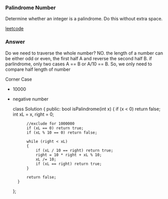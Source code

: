 ### Palindrome Number

Determine whether an integer is a palindrome. Do this without extra space.

[leetcode](https://leetcode.com/problems/palindrome-number/description/)

### Answer
Do we need to traverse the whole number? NO. the length of a number can be either odd or even, the first half A and reverse the second half B. if parlindrome, only two cases A == B or A/10 == B. So, we only need to compare half length of number

Corner Case
* 10000
* negative number

	class Solution {
	public:
	    bool isPalindrome(int x) {
	        if (x < 0) return false;
	        int xL = x, right = 0;
	        
	        //exclude for 1000000
	        if (xL == 0) return true;
	        if (xL % 10 == 0) return false;
	        
	        while (right < xL)
	        {
	            if (xL / 10 == right) return true;
	            right = 10 * right + xL % 10;
	            xL /= 10;
	            if (xL == right) return true;
	        }
	        
	        return false;
	    }
	};



